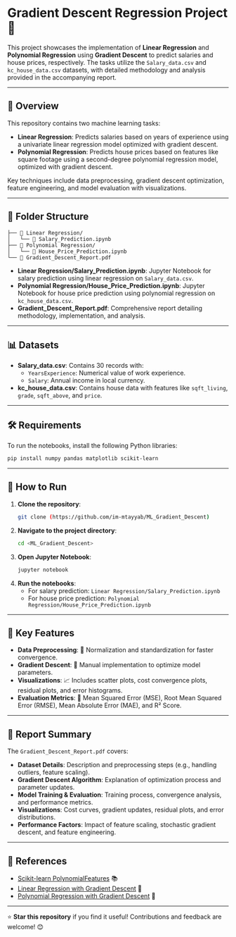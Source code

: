 # Gradient Descent Regression Project 🚀

This project showcases the implementation of **Linear Regression** and **Polynomial Regression** using **Gradient Descent** to predict salaries and house prices, respectively. The tasks utilize the `Salary_data.csv` and `kc_house_data.csv` datasets, with detailed methodology and analysis provided in the accompanying report.

---

## 📖 Overview

This repository contains two machine learning tasks:

- **Linear Regression**: Predicts salaries based on years of experience using a univariate linear regression model optimized with gradient descent.
- **Polynomial Regression**: Predicts house prices based on features like square footage using a second-degree polynomial regression model, optimized with gradient descent.

Key techniques include data preprocessing, gradient descent optimization, feature engineering, and model evaluation with visualizations.

---

## 📂 Folder Structure

```
├── 📁 Linear Regression/
│   └── 📓 Salary_Prediction.ipynb
├── 📁 Polynomial Regression/
│   └── 📓 House_Price_Prediction.ipynb
└── 📄 Gradient_Descent_Report.pdf
```

- **Linear Regression/Salary_Prediction.ipynb**: Jupyter Notebook for salary prediction using linear regression on `Salary_data.csv`.
- **Polynomial Regression/House_Price_Prediction.ipynb**: Jupyter Notebook for house price prediction using polynomial regression on `kc_house_data.csv`.
- **Gradient_Descent_Report.pdf**: Comprehensive report detailing methodology, implementation, and analysis.

---

## 📊 Datasets

- **Salary_data.csv**: Contains 30 records with:
  - `YearsExperience`: Numerical value of work experience.
  - `Salary`: Annual income in local currency.
- **kc_house_data.csv**: Contains house data with features like `sqft_living`, `grade`, `sqft_above`, and `price`.

---

## 🛠️ Requirements

To run the notebooks, install the following Python libraries:

```bash
pip install numpy pandas matplotlib scikit-learn
```

---

## 🚀 How to Run

1. **Clone the repository**:
   ```bash
   git clone (https://github.com/im-mtayyab/ML_Gradient_Descent)
   ```
2. **Navigate to the project directory**:
   ```bash
   cd <ML_Gradient_Descent>
   ```
3. **Open Jupyter Notebook**:
   ```bash
   jupyter notebook
   ```
4. **Run the notebooks**:
   - For salary prediction: `Linear Regression/Salary_Prediction.ipynb`
   - For house price prediction: `Polynomial Regression/House_Price_Prediction.ipynb`

---

## 🌟 Key Features

- **Data Preprocessing**: 🧹 Normalization and standardization for faster convergence.
- **Gradient Descent**: 🔄 Manual implementation to optimize model parameters.
- **Visualizations**: 📈 Includes scatter plots, cost convergence plots, residual plots, and error histograms.
- **Evaluation Metrics**: 📏 Mean Squared Error (MSE), Root Mean Squared Error (RMSE), Mean Absolute Error (MAE), and R² Score.

---

## 📜 Report Summary

The `Gradient_Descent_Report.pdf` covers:

- **Dataset Details**: Description and preprocessing steps (e.g., handling outliers, feature scaling).
- **Gradient Descent Algorithm**: Explanation of optimization process and parameter updates.
- **Model Training & Evaluation**: Training process, convergence analysis, and performance metrics.
- **Visualizations**: Cost curves, gradient updates, residual plots, and error distributions.
- **Performance Factors**: Impact of feature scaling, stochastic gradient descent, and feature engineering.

---

## 🔗 References

- [Scikit-learn PolynomialFeatures](https://scikit-learn.org/stable/modules/generated/sklearn.preprocessing.PolynomialFeatures.html) 📚
- [Linear Regression with Gradient Descent](https://blog.devgenius.io/linear-regression-using-gradient-descent-in-python-f75b7233ed1c) 📝
- [Polynomial Regression with Gradient Descent](https://towardsdatascience.com/polynomial-regression-gradient-descent-from-scratch-27db2336fe9) 📖

---

⭐ **Star this repository** if you find it useful! Contributions and feedback are welcome! 😊